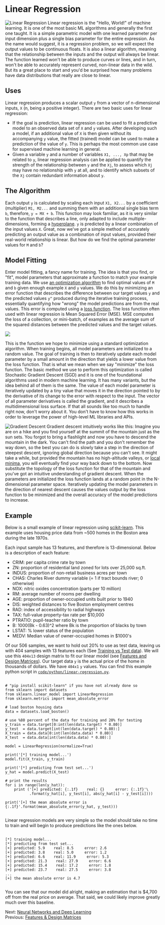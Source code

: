 # Linear Regression

![Linear Regression](images/linear-regression.png) Linear regression is the "Hello, World!" of machine learning. It is one of the most basic ML algorithms and generally the first one taught. It is a simple parametric model with one learned parameter per input dimension plus a single bias parameter for the entire expression. As the name would suggest, it is a regression problem, so we will expect the output values to be continuous floats. It is also a linear algorithm, meaning that the relationship between the inputs and the output will always be linear. The function learned won't be able to produce curves or lines, and in turn, won't be able to accurately represent curved, non-linear data in the wild. But its a great place to start and you'd be surprised how many problems have data distributions that really are close to linear.  

## Uses

Linear regression produces a scalar output `y` from a vector of n-dimensional inputs, `X` (n, being a positive integer). There are two basic uses for linear regression:

- If the goal is prediction, linear regression can be used to fit a predictive model to an observed data set of `X` and `y` values. After developing such a model, if an additional value of `X` is then given without its accompanying `y` value, the fitted (trained) model can be used to make a prediction of the value of `y`. This is perhaps the most common use case for supervised machine learning in general.
- Given a variable `y` and a number of variables `X1, ..., Xp` that may be related to `y`, linear regression analysis can be applied to quantify the strength of the relationship between `y` and the `Xj`, to assess which `Xj` may have no relationship with `y` at all, and to identify which subsets of the `Xj` contain redundant information about `y`.

## The Algorithm

Each output `y` is calculated by scaling each input `X1, X2...` by a coefficient (multiplier) `M1, M2...` and summing them with an additional single bias term `b`, therefore, `y = MX + b`. This function may look familiar, as it is very similar to the function that describes a line, only adapted to include multiple-dimensions, forming a [hyperplane](https://en.wikipedia.org/wiki/Hyperplane). `y` is predicted by a linear combination of the input values `X`. Great, now we've got a simple method of accurately predicting an output value as a combination of input values, provided their real-world relationship is linear. But how do we find the optimal parameter values for `M` and `b`?

## Model Fitting

Enter model fitting, a fancy name for training. The idea is that you find, or "fit", model parameters that approximate a function to match your example training data. We use [an optimization algorithm](https://keras.io/optimizers/#parameters-common-to-all-keras-optimizers) to find optimal values of `M` and `b` given enough example `X` and `y` values. We do this by minimizing an error function that describes the difference between our target values `y` and the predicted values `y^` produced during the iterative training process, essentially quantifying how "wrong" the model predictions are from the real values. This error is computed using a [loss function](https://heartbeat.fritz.ai/5-regression-loss-functions-all-machine-learners-should-know-4fb140e9d4b0). The loss function often used with linear regression is Mean Squared Error (MSE). MSE computes the loss of a collection, or mini-batch, of examples as the average sum of the squared distances between the predicted values and the target values.

<section class="media">
    <img src="images/mse.svg">
</section>

This is the function we hope to minimize using a standard optimization algorithm. When training begins, all model parameters are initialized to a random value. The goal of training is then to iteratively update each model parameter by a small amount in the direction that yields a lower value from the loss function. That is what we mean when we say "minimize" the loss function. The basic method we use to perform this optimization is called Stochastic Gradient Descent (SGD) and it is one of the foundational algorithms used in modern machine learning. It has many variants, but the idea behind all of them is the same. The value of each model parameter is iteratively updated by a tiny value that moves it in the direction pointed to by the derivative of its change to the error with respect to the input. The vector of all parameter derivatives is called the gradient, and it describes a multidimensional loss surface. If that all sounds like too much to handle right now, don't worry about it. You don't have to know how this works in order to leverage the power of high-level ML libraries and APIs. 

![Gradient Descent](images/optimization.jpg) Gradient descent intuitively works like this: Imagine you are on a hike and you find yourself at the summit of the mountain just as the sun sets. You forgot to bring a flashlight and now you have to descend the mountain in the dark. You can't find the path and you don't remember the way down, so the best you can do is slowly take a step in the direction of steepest descent, ignoring global direction because you can't see. It might take a while, but provided the mountain has no high-altitude valleys, or [local minima](https://en.wikipedia.org/wiki/Maxima_and_minima), you will eventually find your way back down to the bottom. Now substitute the topology of the loss function for that of the mountain and you've got an intuitive understanding of gradient descent. When the parameters are initialized the loss function lands at a random point in the N-dimensional parameter space. Iteratively updating the model parameters in the direction of nearest descent causes the values output by the loss function to be minimized and the overall accuracy of the model predictions to increase.

## Example

Below is a small example of linear regression using [scikit-learn](http://scikit-learn.org/stable/). This example uses housing price data from ~500 homes in the Boston area during the late 1970s.

Each input sample has 13 features, and therefore is 13-dimensional. Below is a description of each feature:

- CRIM: per capita crime rate by town
- ZN: proportion of residential land zoned for lots over 25,000 sq.ft.
- INDUS: proportion of non-retail business acres per town
- CHAS: Charles River dummy variable (= 1 if tract bounds river; 0 otherwise)
- NOX: nitric oxides concentration (parts per 10 million)
- RM: average number of rooms per dwelling
- AGE: proportion of owner-occupied units built prior to 1940
- DIS: weighted distances to five Boston employment centres
- RAD: index of accessibility to radial highways
- TAX: full-value property-tax rate per $10,000
- PTRATIO: pupil-teacher ratio by town
- B: 1000(Bk - 0.63)^2 where Bk is the proportion of blacks by town<span class="marginal-note" data-info="The inclusion of this problematic feature in this standard dataset is a perfect example of how [racism and bias](https://www.propublica.org/article/machine-bias-risk-assessments-in-criminal-sentencing) are frequently embedded in machine learning models."></span>
- LSTAT: % lower status of the population
- MEDV: Median value of owner-occupied homes in $1000's

Of our 506 samples, we want to hold out 20% to use as test data, leaving us with 404 samples with 13 features each (See [Training vs Test data](data-is-key.html#training-data-vs-test-data)). We will use this `404x13` design matrix to fit our linear model (see [Features and Design Matrices](features-and-design-matrices.html)). Our target data `y` is the actual price of the home in thousands of dollars. We have `404x1` `y` values. You can find this example python script in [`code/python/linear-regression.py`](../code/python/linear-regression.py).

<pre class="code">
    <code class="python" data-wrap="false">
# "pip install scikit-learn" if you have not already done so
from sklearn import datasets
from sklearn.linear_model import LinearRegression
from sklearn.metrics import mean_absolute_error

# load boston housing data
data = datasets.load_boston()

# use %80 percent of the data for training and 20% for testing
y_train = data.target[0:int(len(data.target) * 0.80)]
y_test  = data.target[int(len(data.target) * 0.80):]
X_train = data.data[0:int(len(data.data) * 0.80)]
X_test  = data.data[int(len(data.data) * 0.80):]

model = LinearRegression(normalize=True)

print('[*] training model...')
model.fit(X_train, y_train)

print('[*] predicting from test set...')
y_hat = model.predict(X_test)

# print the results
for i in range(len(y_hat)):
	print ('[+] predicted: {:.1f}    real: {}     error: {:.1f}'\
		   .format(y_hat[i], y_test[i], abs(y_hat[i] - y_test[i])))

print('[+] the mean absolute error is {:.1f}'.format(mean_absolute_error(y_hat, y_test)))
    </code>
</pre>

Linear regression models are very simple so the model should take no time to train and will begin to produce predictions like the ones below.

<pre class="code">
    <code class="bash" data-wrap="false">
[*] training model...
[*] predicting from test set...
[+] predicted: 5.9    real: 8.5     error: 2.6
[+] predicted: 3.8    real: 5.0     error: 1.2
[+] predicted: 6.6    real: 11.9     error: 5.3
[+] predicted: 21.3    real: 27.9     error: 6.6
[+] predicted: 15.4    real: 17.2     error: 1.8
[+] predicted: 23.7    real: 27.5     error: 3.8
...
[+] the mean absolute error is 4.7
    </code>
</pre>

You can see that our model did alright, making an estimation that is $4,700 off from the real price on average. That said, we could likely improve greatly much over this baseline. 

Next: [Neural Networks and Deep Learning](neural-networks-and-deep-learning.html)<br>
Previous: [Features & Design Matrices](features-and-design-matrices.html)
